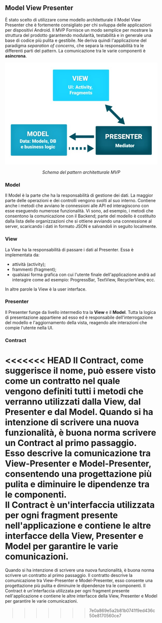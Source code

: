 ## Model View Presenter

È stato scelto di utilizzare come modello architetturale il Model View Presenter che è fortemente consigliato per chi sviluppa delle applicazioni per dispositivi Android.
Il MVP Fornisce un modo semplice per mostrare la struttura del prodotto garantendo modularità, testabilità e in generale una base di codice più pulita e gestibile.
Ne deriva quindi l'applicazione del paradigma *separation of concerns*, che separa la responsabilità tra le differenti parti del pattern.
La comunicazione tra le varie componenti è **asincrona**.

![!MVP](../Immagini/App/MVP.png "MVP Pattern")
<figcaption align="center"> <em> Schema del pattern architetturale MVP </em> </figcaption>

### Model

Il Model è la parte che ha la responsabilità di gestione dei dati. La maggior parte delle operazioni e dei controlli vengono svolti al suo interno.
Contiene anche i metodi che avviano le connessioni alle API ed interagiscono con esse eseguendo numerose funzionalità. Vi sono, ad esempio, i metodi che
consentono la comunicazione con il Backend; parte del modello è costituito dalla lista delle organizzazioni che si ottiene avviando una connessione al server, scaricando i dati in
formato JSON e salvandoli in seguito localmente.

### View

La View ha la responsabilità di passare i dati al Presenter. Essa è implementata da:
  * attività (activity);
  * frammenti (fragment);
  * qualsiasi forma grafica con cui l'utente finale dell'applicazione andrà ad interagire come ad esempio: ProgressBar, TextView, RecyclerView, ecc.   

In altre parole la View è la user interface.

### Presenter

Il Presenter funge da livello intermedio tra la **View** e il **Model**. Tutta la logica di presentazione appartiene ad esso ed è responsabile dell'interrogazione del modello e l'aggiornamento della vista, reagendo alle interazioni che compie l'utente nella UI.

### Contract

<<<<<<< HEAD
Il **Contract**, come suggerisce il nome, può essere visto come un contratto nel quale vengono definiti tutti i metodi che verranno utilizzati dalla **View**, dal **Presenter** e dal **Model**.
Quando si ha intenzione di scrivere una nuova funzionalità, è buona norma scrivere un **Contract** al primo passaggio. Esso descrive la comunicazione tra **View-Presenter** e
**Model-Presenter**, consentendo una progettazione più pulita e diminuire le dipendenze tra le componenti.  
Il **Contract** è un'interfaccia utilizzata per ogni fragment presente nell'applicazione e contiene le altre interfacce della **View**, **Presenter** e **Model** per garantire le varie comunicazioni.
=======
Quando si ha intenzione di scrivere una nuova funzionalità, è buona norma scrivere un contratto al primo passaggio. Il contratto descrive la comunicazione tra View-Presenter e
Model-Presenter, esso consente una progettazione più pulita e diminuire le dipendenze tra le componenti.
Il Contract è un'interfaccia utilizzata per ogni fragment presente nell'applicazione e contiene le altre interfacce della View, Presenter e Model per garantire le varie comunicazioni.
>>>>>>> 7e0a869e5a2b81b0741f9ed436c50e8170560ce7

